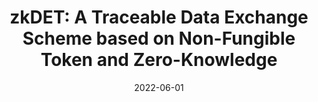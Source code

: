 ---
title: "zkDET: A Traceable Data Exchange Scheme based on Non-Fungible Token and Zero-Knowledge"
collection: publications
permalink: publications/ZKDET_A_Traceable_and Privacy-Preserving_Data_Exchange_Scheme_based_on_Non-Fungible_Token_and_Zero-Knowledge.pdf
category: 'privacy, zero-knowledge'
date: 2022-06-01
venue: 'IEEE International Conference on Distributed Computing Systems (ICDCS)'
citation: 'R. Song, S. Gao, Y. Song, B. Xiao, “zkDET: A Traceable Data Exchange Scheme based on Non-Fungible Token and Zero-Knowledge”, in <i>Proc. of the IEEE International Conference on Distributed Computing Systems (ICDCS)</i>, Bologna, Italy, 10-13 July 2022.'
citebib: publications/ZKDET_A_Traceable_and Privacy-Preserving_Data_Exchange_Scheme_based_on_Non-Fungible_Token_and_Zero-Knowledge.html
---
